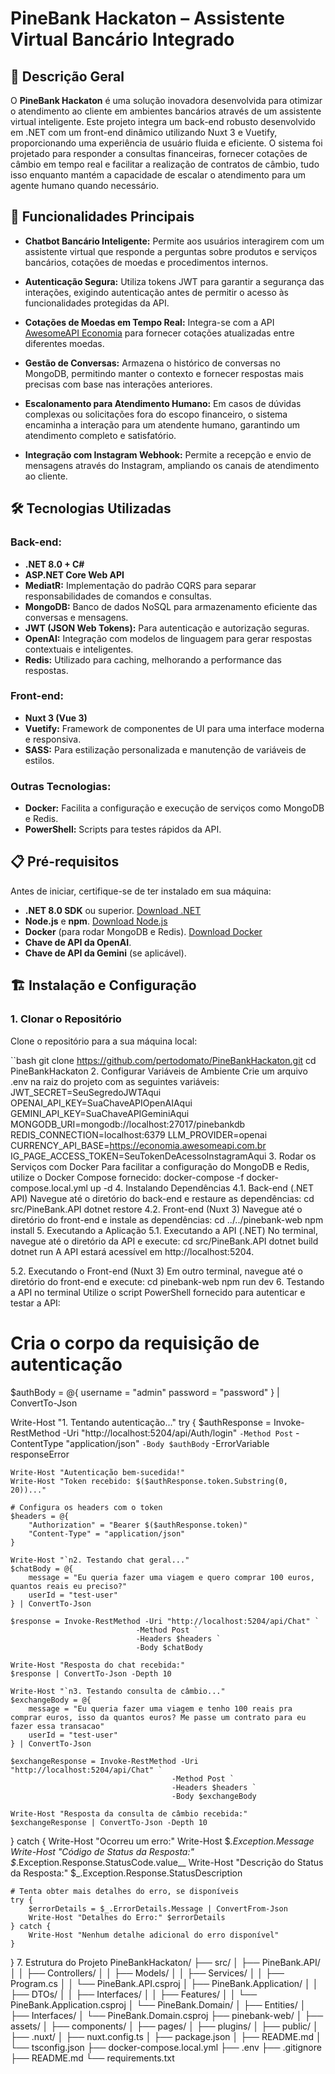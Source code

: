# PineBank Hackaton – Assistente Virtual Bancário Integrado


## 📖 Descrição Geral

O **PineBank Hackaton** é uma solução inovadora desenvolvida para otimizar o atendimento ao cliente em ambientes bancários através de um assistente virtual inteligente. Este projeto integra um back-end robusto desenvolvido em .NET com um front-end dinâmico utilizando Nuxt 3 e Vuetify, proporcionando uma experiência de usuário fluida e eficiente. O sistema foi projetado para responder a consultas financeiras, fornecer cotações de câmbio em tempo real e facilitar a realização de contratos de câmbio, tudo isso enquanto mantém a capacidade de escalar o atendimento para um agente humano quando necessário.

## 🚀 Funcionalidades Principais

- **Chatbot Bancário Inteligente:** Permite aos usuários interagirem com um assistente virtual que responde a perguntas sobre produtos e serviços bancários, cotações de moedas e procedimentos internos.
  
- **Autenticação Segura:** Utiliza tokens JWT para garantir a segurança das interações, exigindo autenticação antes de permitir o acesso às funcionalidades protegidas da API.
  
- **Cotações de Moedas em Tempo Real:** Integra-se com a API [AwesomeAPI Economia](https://economia.awesomeapi.com.br/) para fornecer cotações atualizadas entre diferentes moedas.
  
- **Gestão de Conversas:** Armazena o histórico de conversas no MongoDB, permitindo manter o contexto e fornecer respostas mais precisas com base nas interações anteriores.
  
- **Escalonamento para Atendimento Humano:** Em casos de dúvidas complexas ou solicitações fora do escopo financeiro, o sistema encaminha a interação para um atendente humano, garantindo um atendimento completo e satisfatório.
  
- **Integração com Instagram Webhook:** Permite a recepção e envio de mensagens através do Instagram, ampliando os canais de atendimento ao cliente.

## 🛠 Tecnologias Utilizadas

### Back-end:

- **.NET 8.0 + C#**
- **ASP.NET Core Web API**
- **MediatR:** Implementação do padrão CQRS para separar responsabilidades de comandos e consultas.
- **MongoDB:** Banco de dados NoSQL para armazenamento eficiente das conversas e mensagens.
- **JWT (JSON Web Tokens):** Para autenticação e autorização seguras.
- **OpenAI:** Integração com modelos de linguagem para gerar respostas contextuais e inteligentes.
- **Redis:** Utilizado para caching, melhorando a performance das respostas.

### Front-end:

- **Nuxt 3 (Vue 3)**
- **Vuetify:** Framework de componentes de UI para uma interface moderna e responsiva.
- **SASS:** Para estilização personalizada e manutenção de variáveis de estilos.

### Outras Tecnologias:

- **Docker:** Facilita a configuração e execução de serviços como MongoDB e Redis.
- **PowerShell:** Scripts para testes rápidos da API.

## 📋 Pré-requisitos

Antes de iniciar, certifique-se de ter instalado em sua máquina:

- **.NET 8.0 SDK** ou superior. [Download .NET](https://dotnet.microsoft.com/download/dotnet/8.0)
- **Node.js** e **npm**. [Download Node.js](https://nodejs.org/)
- **Docker** (para rodar MongoDB e Redis). [Download Docker](https://www.docker.com/get-started)
- **Chave de API da OpenAI**.
- **Chave de API da Gemini** (se aplicável).

## 🏗️ Instalação e Configuração

### 1. Clonar o Repositório

Clone o repositório para a sua máquina local:

``bash
git clone https://github.com/pertodomato/PineBankHackaton.git
cd PineBankHackaton
2. Configurar Variáveis de Ambiente
Crie um arquivo .env na raiz do projeto com as seguintes variáveis:
JWT_SECRET=SeuSegredoJWTAqui
OPENAI_API_KEY=SuaChaveAPIOpenAIAqui
GEMINI_API_KEY=SuaChaveAPIGeminiAqui
MONGODB_URI=mongodb://localhost:27017/pinebankdb
REDIS_CONNECTION=localhost:6379
LLM_PROVIDER=openai
CURRENCY_API_BASE=https://economia.awesomeapi.com.br
IG_PAGE_ACCESS_TOKEN=SeuTokenDeAcessoInstagramAqui
3. Rodar os Serviços com Docker
Para facilitar a configuração do MongoDB e Redis, utilize o Docker Compose fornecido:
docker-compose -f docker-compose.local.yml up -d
4. Instalando Dependências
4.1. Back-end (.NET API)
Navegue até o diretório do back-end e restaure as dependências:
cd src/PineBank.API
dotnet restore
4.2. Front-end (Nuxt 3)
Navegue até o diretório do front-end e instale as dependências:
cd ../../pinebank-web
npm install
5. Executando a Aplicação
5.1. Executando a API (.NET)
No terminal, navegue até o diretório da API e execute:
cd src/PineBank.API
dotnet build
dotnet run
A API estará acessível em http://localhost:5204.

5.2. Executando o Front-end (Nuxt 3)
Em outro terminal, navegue até o diretório do front-end e execute:
cd pinebank-web
npm run dev
6. Testando a API no terminal
Utilize o script PowerShell fornecido para autenticar e testar a API:
# Cria o corpo da requisição de autenticação
$authBody = @{
    username = "admin"
    password = "password"
} | ConvertTo-Json

Write-Host "1. Tentando autenticação..."
try {
    $authResponse = Invoke-RestMethod -Uri "http://localhost:5204/api/Auth/login" `
                                    -Method Post `
                                    -ContentType "application/json" `
                                    -Body $authBody `
                                    -ErrorVariable responseError

    Write-Host "Autenticação bem-sucedida!"
    Write-Host "Token recebido: $($authResponse.token.Substring(0, 20))..."

    # Configura os headers com o token
    $headers = @{
        "Authorization" = "Bearer $($authResponse.token)"
        "Content-Type" = "application/json"
    }

    Write-Host "`n2. Testando chat geral..."
    $chatBody = @{
        message = "Eu queria fazer uma viagem e quero comprar 100 euros, quantos reais eu preciso?"
        userId = "test-user"
    } | ConvertTo-Json

    $response = Invoke-RestMethod -Uri "http://localhost:5204/api/Chat" `
                                -Method Post `
                                -Headers $headers `
                                -Body $chatBody

    Write-Host "Resposta do chat recebida:"
    $response | ConvertTo-Json -Depth 10

    Write-Host "`n3. Testando consulta de câmbio..."
    $exchangeBody = @{
        message = "Eu queria fazer uma viagem e tenho 100 reais pra comprar euros, isso da quantos euros? Me passe um contrato para eu fazer essa transacao"
        userId = "test-user"
    } | ConvertTo-Json

    $exchangeResponse = Invoke-RestMethod -Uri "http://localhost:5204/api/Chat" `
                                        -Method Post `
                                        -Headers $headers `
                                        -Body $exchangeBody

    Write-Host "Resposta da consulta de câmbio recebida:"
    $exchangeResponse | ConvertTo-Json -Depth 10

} catch {
    Write-Host "Ocorreu um erro:"
    Write-Host $_.Exception.Message
    Write-Host "Código de Status da Resposta:" $_.Exception.Response.StatusCode.value__
    Write-Host "Descrição do Status da Resposta:" $_.Exception.Response.StatusDescription
    
    # Tenta obter mais detalhes do erro, se disponíveis
    try {
        $errorDetails = $_.ErrorDetails.Message | ConvertFrom-Json
        Write-Host "Detalhes do Erro:" $errorDetails
    } catch {
        Write-Host "Nenhum detalhe adicional do erro disponível"
    }
} 
7. Estrutura do Projeto
PineBankHackaton/
├── src/
│   ├── PineBank.API/
│   │   ├── Controllers/
│   │   ├── Models/
│   │   ├── Services/
│   │   ├── Program.cs
│   │   └── PineBank.API.csproj
│   ├── PineBank.Application/
│   │   ├── DTOs/
│   │   ├── Interfaces/
│   │   ├── Features/
│   │   └── PineBank.Application.csproj
│   └── PineBank.Domain/
│       ├── Entities/
│       ├── Interfaces/
│       └── PineBank.Domain.csproj
├── pinebank-web/
│   ├── assets/
│   ├── components/
│   ├── pages/
│   ├── plugins/
│   ├── public/
│   ├── .nuxt/
│   ├── nuxt.config.ts
│   ├── package.json
│   ├── README.md
│   └── tsconfig.json
├── docker-compose.local.yml
├── .env
├── .gitignore
├── README.md
└── requirements.txt
